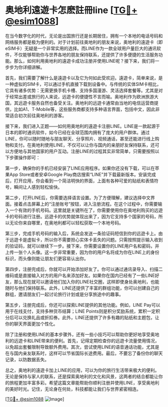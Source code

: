 # 奥地利遠遊卡怎麽註冊line [[TG💪+ @esim1088](https://t.me/s/esim1088)]

在当今数字化的时代，无论是出国旅行还是长期居住，拥有一个本地的电话号码和网络服务都是极为便利的。对于计划前往奥地利的朋友来说，奥地利的遠遊卡（即eSIM卡）无疑是一个非常实用的选择。而LINE作为一款全球用户量巨大的通讯软件，不仅能够帮助你与世界各地的朋友保持联系，还提供了许多便捷的生活服务功能。那么，如何利用奥地利的遠遊卡成功注册并使用LINE呢？接下来，我们将一步步为你详细讲解。

首先，我们需要了解什么是遠遊卡以及它为何如此受欢迎。遠遊卡，简单来说，是一种虚拟的SIM卡，可以通过手机直接下载到设备中。与传统的实体SIM卡相比，它具有诸多优势：无需更换手机卡槽、支持多国漫游、灵活选择套餐等。尤其是对于经常出差或旅行的人来说，远遊卡的便捷性不言而喻。奥地利作为欧洲旅游大国，其远遊卡服务自然也备受关注。奥地利的远遊卡通常由当地的电信运营商提供，比如A1、T-Mobile等，这些服务商都支持多种语言界面，包括中文，因此非常适合初次前往奥地利的游客。

接下来，我们进入正题——如何用奥地利的遠遊卡注册LINE。LINE是一款起源于日本的即时通讯软件，如今已经在全球范围内拥有了庞大的用户群体。通过LINE，你可以随时随地与朋友聊天、分享照片、视频通话，甚至还能进行线上购物和支付。在奥地利使用LINE，不仅可以让你与国内的亲朋好友保持联系，还可以方便地与其他国家的用户互动。注册LINE的过程其实非常简单，只需要按照以下步骤操作即可：

第一步，确保你的手机已经安装了LINE应用程序。如果你还没有下载，可以在苹果App Store或者安卓Google Play商店搜索“LINE”并下载最新版本。安装完成后，打开应用，你会看到一个简洁明快的界面，上面有各种可爱的贴纸和表情符号，瞬间让人感到轻松愉快。

第二步，打开LINE后，你需要选择语言设置。为了方便理解，建议选择中文界面。接着点击屏幕上的“注册账号”按钮，进入注册流程。在这个过程中，你需要输入一个有效的手机号码。这里就是关键所在了，你需要使用你在奥地利购买的远遊卡的号码进行注册。远遊卡的优势就体现出来了，因为它支持多个国家的号码，所以无论你来自哪里，在奥地利都可以轻松获取一个本地号码。

第三步，完成手机号码的输入后，系统会发送一条验证码短信到你的远遊卡上。由于远遊卡是虚拟卡，所以你不需要担心实体卡丢失的问题。只需按照提示输入收到的验证码，就可以继续下一步。接下来，你需要设置你的LINE用户名和密码，并上传一张个人头像。这一步非常重要，因为你的用户名将成为你在LINE上的身份标识，而头像则能让朋友们更容易认出你。

第四步，注册完成后，你就可以开始添加好友了。你可以通过通讯录导入、扫描二维码或是直接输入对方的用户名来添加好友。如果你在国内已经有了一些LINE好友，那么现在就可以邀请他们加入你的LINE社交圈，这样即使身处奥地利，也能随时与他们保持联系。此外，LINE还提供了丰富的群组功能，你可以创建自己的群组，邀请朋友们一起讨论旅行计划或是分享旅途中的趣事。

第五步，注册完成后，你还可以探索LINE提供的其他功能。例如，LINE Pay可以用于在线支付，支持多种货币结算；LINE Points则是积分奖励系统，累积一定积分后可以兑换礼品或折扣券。此外，LINE还提供了许多有趣的贴纸和主题包，让你的聊天界面更加个性化。

除了注册和使用LINE的基本步骤外，还有一些小技巧可以帮助你更好地享受奥地利的远遊卡和LINE带来的便利。首先，记得定期检查你的远遊卡流量使用情况，以免超出套餐限制导致额外费用。其次，尝试使用LINE的语音通话功能，尤其是在与国内亲友联系时，这样可以节省国际长途费用。最后，不要忘了备份你的聊天记录，以防数据丢失。

总之，奥地利的遠遊卡加上LINE的应用，可以为你的旅行生活带来极大的便利。无论是保持与家人的联系，还是探索奥地利的文化和风景，这两者的结合都能让你的旅程更加丰富多彩。希望这篇文章能帮助你顺利注册并使用LINE，享受奥地利的美好时光。记住，无论身在何处，科技都能让我们与世界紧密相连。

[[TG💪+ @esim1088](https://t.me/s/esim1088) ![Image](https://i.postimg.cc/4NQfJmqS/Snipaste-2025-05-13-00-14-12.png)]
